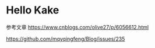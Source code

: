 # Hello Kake

参考文章
https://www.cnblogs.com/olive27/p/6056612.html

https://github.com/mqyqingfeng/Blog/issues/235